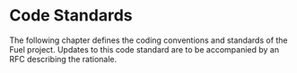 # Code Standards

The following chapter defines the coding conventions and standards of the Fuel
project. Updates to this code standard are to be accompanied by an RFC
describing the rationale.
